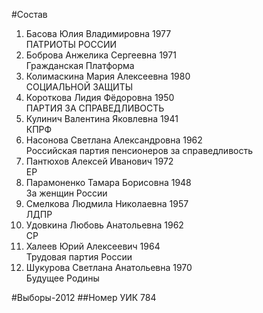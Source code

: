 #Состав
1. Басова Юлия Владимировна 1977   
    ПАТРИОТЫ РОССИИ
2. Боброва Анжелика Сергеевна 1971   
    Гражданская Платформа
3. Колимаскина Мария Алексеевна 1980   
    СОЦИАЛЬНОЙ ЗАЩИТЫ
4. Короткова Лидия Фёдоровна 1950   
    ПАРТИЯ ЗА СПРАВЕДЛИВОСТЬ
5. Кулинич Валентина Яковлевна 1941   
    КПРФ
6. Насонова Светлана Александровна 1962   
    Российская партия пенсионеров за справедливость
7. Пантюхов Алексей Иванович 1972   
    ЕР
8. Парамоненко Тамара Борисовна 1948   
    За женщин России
9. Смелкова Людмила Николаевна 1957   
    ЛДПР
10. Удовкина Любовь Анатольевна 1962   
    СР
11. Халеев Юрий Алексеевич 1964   
    Трудовая партия России
12. Шукурова Светлана Анатольевна 1970   
    Будущее Родины

#Выборы-2012
##Номер УИК
784